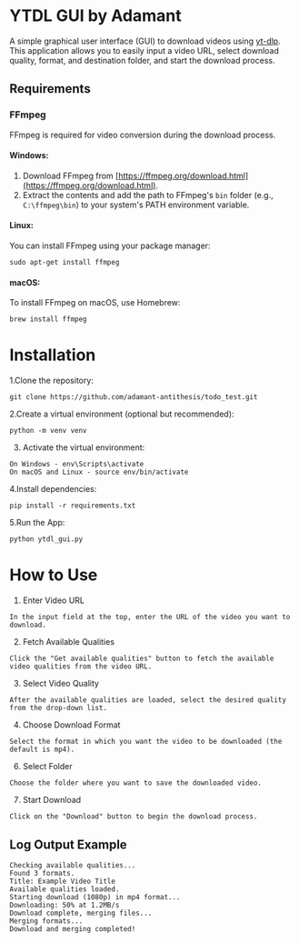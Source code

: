 # YTDL GUI by Adamant

A simple graphical user interface (GUI) to download videos using [yt-dlp](https://github.com/yt-dlp/yt-dlp). This application allows you to easily input a video URL, select download quality, format, and destination folder, and start the download process.

## Requirements

### FFmpeg
FFmpeg is required for video conversion during the download process. 

#### Windows:
1. Download FFmpeg from [https://ffmpeg.org/download.html](https://ffmpeg.org/download.html).
2. Extract the contents and add the path to FFmpeg's `bin` folder (e.g., `C:\ffmpeg\bin`) to your system's PATH environment variable.

#### Linux:
You can install FFmpeg using your package manager:
```
sudo apt-get install ffmpeg
```

#### macOS:
To install FFmpeg on macOS, use Homebrew:
```
brew install ffmpeg
```

# Installation

1.Clone the repository:
```
git clone https://github.com/adamant-antithesis/todo_test.git
```
2.Create a virtual environment (optional but recommended):
```
python -m venv venv
```
3. Activate the virtual environment:
```
On Windows - env\Scripts\activate
On macOS and Linux - source env/bin/activate
```
4.Install dependencies:
```
pip install -r requirements.txt
```
5.Run the App:
```
python ytdl_gui.py
```

# How to Use

1. Enter Video URL
```
In the input field at the top, enter the URL of the video you want to download.
```
2. Fetch Available Qualities
```
Click the "Get available qualities" button to fetch the available video qualities from the video URL.
```
3. Select Video Quality
```
After the available qualities are loaded, select the desired quality from the drop-down list.
```
4. Choose Download Format
```
Select the format in which you want the video to be downloaded (the default is mp4).
```
6. Select Folder
```
Choose the folder where you want to save the downloaded video.
```
7. Start Download
```
Click on the "Download" button to begin the download process.
```

## Log Output Example
```
Checking available qualities...
Found 3 formats.
Title: Example Video Title
Available qualities loaded.
Starting download (1080p) in mp4 format...
Downloading: 50% at 1.2MB/s
Download complete, merging files...
Merging formats...
Download and merging completed!
```
